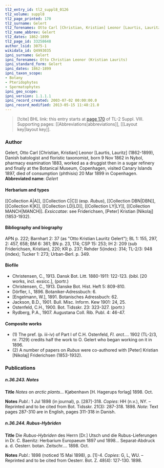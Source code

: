 ```yaml
---
tl2_entry_id: tl2_suppl8_0126
tl2_volume: suppl8
tl2_page_printed: 170
tl2_surname: Gelert
tl2_forenames: Otto Carl [Christian, Kristian] Leonor [Laurtis, Lauritz]
tl2_name_abbrev: Gelert
tl2_dates: 1862-1899
tl2_page_id: 33258648
author_lsid: 3075-1
wikidata_id: Q4993035
ipni_surname: Gelert
ipni_forenames: Otto Christian Leonor (Kristian Laurits)
ipni_standard_form: Gelert
ipni_dates: 1862-1899
ipni_taxon_scope: 
- Botany
- Pteridophytes
- Spermatophytes
ipni_geo_scope: 
ipni_version: 1.1.1.1
ipni_record_created: 2003-07-02 00:00:00.0
ipni_record_modified: 2013-05-15 11:48:21.0
---
```



> [!cite] BHL link: this entry starts at [page 170](https://www.biodiversitylibrary.org/page/33258648) of TL-2 Suppl. VIII.
> Supporting pages: [[Abbreviations|abbreviations]], [[Layout key|layout key]].

### Author

Gelert, Otto Carl \[Christian, Kristian\] Leonor \[Laurtis, Lauritz\] (1862-1899), Danish batologist and floristic taxonomist, born 9 Nov 1862 in Nybol, pharmacy examination 1883, worked as a druggist then in a sugar refinery and finally at the Botanical Museum, Copenhagen, visited Canary Islands 1897, died of consumption (phthisis) 20 Mar 1899 in Copenhagen. 
**Abbreviated name**: *Gelert*

#### Herbarium and types

[[Collection A|A]], [[Collection C|C]] (esp. *Rubus*), [[Collection DBN|DBN]], [[Collection K|K]], [[Collection LD|LD]], [[Collection LY|LY]], [[Collection MANCH|MANCH]].
*Exsiccatae*: see Friderichsen, \[Peter\] Kristian \[Nikolaj\] (1853-1932).

#### Bibliography and biography

APN p. 222; Barnhart 2: 37 (as "Otto Kristian Lauritz Gelert"); BL 1: 155, 297, 2: 457, 658; BM 6: 361; BN p. 23, 174; CSP 15: 253; IH 2: 209 (sub Friderichsen, Kristian), 220; KR p. 237; Rehder 5(index): 314; TL-2/3: 948 (index); Tucker 1: 273; Urban-Berl. p. 349.

#### Biofile

- Christensen, C., 1913. Dansk Bot. Litt. 1880-1911: 122-123. (bibl. \[20 works, incl. exsicc.\], (portr.)
- Christensen, C., 1913. Danske Bot. Hist. Heft 5: 809-810.
- Dörfler, I., 1896. Botaniker-Adressbuch: 6.
- \[Engelmann, W.\], 1891. Botanisches Adressbuch: 62.
- Jackson, B.D., 1901. Bull. Misc. Inform. Kew 1901: 24, 25.
- Ostenfeld, C.H., 1900. Bot. Tidsskr. 23: 323-327. (portr.)
- Rydberg, P.A., 1907. Augustana Coll. Rib. Publ. 4: 46-47.

#### Composite works

- (1) The pref. (p. iii-iv) of Part I of C.H. Ostenfeld, *Fl. arct.*... 1902 (TL-2/3, nr. 7129) credits half the work to O. Gelert who began working on it in 1896.
- (2) A number of papers on *Rubus* were co-authored with \[Peter\] Kristian \[Nikolaj\] Friderichsen (1853-1932).

### Publications

##### n.36.243. Notes

**Title**
*Notes* on *arctic plants*... Kjøbenhavn \[H. Hagerups forlag\] 1898. Oct.

**Notes**
*Publ*.: 1 Jul 1898 (in journal), p. \[287\]-318. *Copies*: HH (n.v.), NY. – Reprinted and to be cited from Bot. Tidsskr. 21(3): 287-318. 1898.
*Note*: Text pages 287-310 are in English, pages 311-318 in Danish.

##### n.36.244. Rubus-Hybriden

**Title**
Die *Rubus-Hybriden* des Herrn \[Dr.\] Utsch und die Rubus-Lieferungen in Dr. C. Baenitz: Herbarium Europaeum 1897 und 1898... Separat-Abdruck a. d. Oesterr. botan. Zeitschr.... 1898. Oct.

**Notes**
*Publ*.: 1898 (noticed 15 Mai 1898), p. \[1\]-4. *Copies*: G, L, WU. – Reprinted and to be cited from Oesterr. Bot. Z. 48(4): 127-130. 1898.

